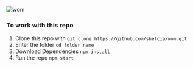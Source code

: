 ![wom](https://socialify.git.ci/shelcia/wom/image?description=1&font=Rokkitt&language=1&owner=1&pattern=Diagonal%20Stripes&theme=Dark)


### To work with this repo

1. Clone this repo with `git clone https://github.com/shelcia/wom.git`
2. Enter the folder `cd folder_name`
3. Download Dependencies `npm install`
4. Run the repo `npm start`
